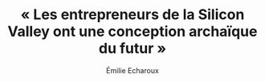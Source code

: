 ---
layout: post
title: "« Les entrepreneurs de la Silicon Valley ont une conception archaïque du futur »"
link: "https://usbeketrica.com/fr/article/les-entrepreneurs-de-la-silicon-valley-ont-une-conception-archaique-du-futur"
author: "Émilie Echaroux"
published_date: "07/11/2024"
description: "Dans son essai Les prophètes de l’IA, paru le 25 octobre aux éditions Lux, le journaliste Thibault Prévost – collaborateur régulier d’Usbek & Rica – dresse un portrait démystificateur des grands noms de l’intelligence artificielle qui nous vendent la fin des temps. Entretien."
language: "fr"
categories: "Liens"
tags: "web ia numérique"
og-tags: "web ia numériquz"
permalink: /:categories/:year/:month/:day/:title/
---
